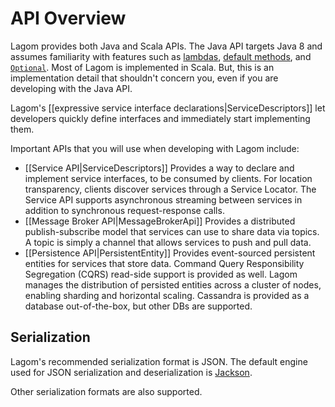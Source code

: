 # API Overview

Lagom provides both Java and Scala APIs. The Java API targets Java 8 and assumes familiarity with features such as [lambdas](http://docs.oracle.com/javase/tutorial/java/javaOO/lambdaexpressions.html), [default methods](http://docs.oracle.com/javase/tutorial/java/IandI/defaultmethods.html), and [`Optional`](http://docs.oracle.com/javase/8/docs/api/java/util/Optional.html). Most of Lagom is implemented in Scala.  But, this is an implementation detail that shouldn't concern you, even if you are developing with the Java API.

Lagom's [[expressive service interface declarations|ServiceDescriptors]] let developers quickly define interfaces and immediately start implementing them.

Important APIs that you will use when developing with Lagom include:
* [[Service API|ServiceDescriptors]]
    Provides a way to declare and implement service interfaces, to be consumed by clients. For location transparency, clients discover services through a Service Locator. The Service API supports asynchronous streaming between services in addition to synchronous request-response calls.
* [[Message Broker API|MessageBrokerApi]]
   Provides a distributed publish-subscribe model that services can use to share data via topics. A topic is simply a channel that allows services to push and pull data. 
* [[Persistence API|PersistentEntity]]
    Provides event-sourced persistent entities for services that store data. Command Query Responsibility Segregation (CQRS) read-side support is provided as well. Lagom manages the distribution of persisted entities across a cluster of nodes, enabling sharding and horizontal scaling. Cassandra is provided as a database out-of-the-box, but other DBs are supported.


## Serialization

Lagom's recommended serialization format is JSON.  The default engine used for JSON serialization and deserialization is [Jackson](https://github.com/FasterXML/jackson).

Other serialization formats are also supported.